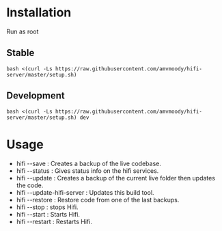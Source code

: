 # Installation

Run as root

## Stable
```
bash <(curl -Ls https://raw.githubusercontent.com/amvmoody/hifi-server/master/setup.sh)
```

## Development
```
bash <(curl -Ls https://raw.githubusercontent.com/amvmoody/hifi-server/master/setup.sh) dev
```

# Usage 

- hifi --save : Creates a backup of the live codebase.
- hifi --status : Gives status info on the hifi services.
- hifi --update : Creates a backup of the current live folder then updates the code.
- hifi --update-hifi-server : Updates this build tool.
- hifi --restore : Restore code from one of the last backups.
- hifi --stop : stops Hifi.
- hifi --start : Starts Hifi.
- hifi --restart : Restarts Hifi.